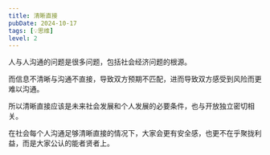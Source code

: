 ```yaml
---
title: 清晰直接
pubDate: 2024-10-17
tags: [💡思维]
level: 2
---
```


人与人沟通的问题是很多问题，包括社会经济问题的根源。

而信息不清晰与沟通不直接，导致双方预期不匹配，进而导致双方感受到风险而更难以沟通。

所以清晰直接应该是未来社会发展和个人发展的必要条件，也与开放独立密切相关。

在社会每个人沟通足够清晰直接的情况下，大家会更有安全感，也更不在乎聚拢利益，而是大家公认的能者贤者上。
